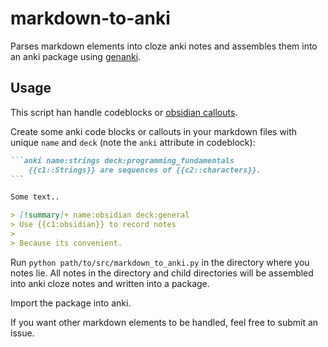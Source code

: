 # markdown-to-anki
Parses markdown elements into cloze anki notes and assembles them into an anki package using [genanki](https://github.com/kerrickstaley/genanki).

## Usage
This script han handle codeblocks or [obsidian callouts](https://help.obsidian.md/How+to/Use+callouts).

Create some anki code blocks or callouts in your markdown files with unique `name` and `deck` (note the `anki` attribute in codeblock):

~~~markdown
```anki name:strings deck:programming_fundamentals
	{{c1::Strings}} are sequences of {{c2::characters}}.
```

Some text..

> [!summary]+ name:obsidian deck:general
> Use {{c1:obsidian}} to record notes
>
> Because its convenient.
~~~

Run `python path/to/src/markdown_to_anki.py` in the directory where you notes lie. All notes in the directory and child directories will be assembled into anki cloze notes and written into a package.

Import the package into anki.

If you want other markdown elements to be handled, feel free to submit an issue.